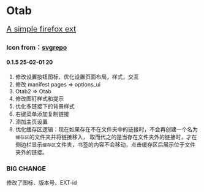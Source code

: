 # Otab
<a href="https://addons.mozilla.org/zh-CN/firefox/addon/otabx/" style="font-size:20px;">A simple firefox ext</a>

### Icon from：<a href="https://www.svgrepo.com">svgrepo</a>

#### 0.1.5 25-02-01 20
1. 修改设置按钮图标、优化设置页面布局，样式，交互
2. 修改 manifest pages => options_ui
3. Otab2 => Otab
4. 修改图钉样式和提示
5. 优化多链接下的背景样式
6. 右键菜单添加复制链接
7. 添加主页设置
8. 优化缓存区逻辑：现在如果存在不在文件夹中的链接时，不会再创建一个名为`缓存区`的文件夹并将链接移入，
   取而代之的是当存在文件夹外的链接时，才在侧边栏显示`缓存区`文件夹，书签的内容不会移动，点击缓存区后展示位于文件夹外的链接。

### BIG CHANGE
修改了图标、版本号、EXT-id
